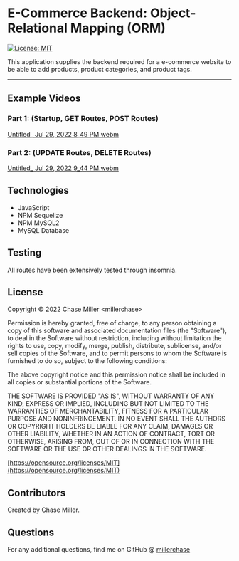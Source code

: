 # E-Commerce Backend: Object-Relational Mapping (ORM)

[![License: MIT](https://img.shields.io/badge/License-MIT-yellow.svg)](https://opensource.org/licenses/MIT)

This application supplies the backend required for a e-commerce website to be able to add products, product categories, and product tags.

---

## Example Videos

### Part 1: (Startup, GET Routes, POST Routes)

[Untitled_ Jul 29, 2022 8_49 PM.webm](https://user-images.githubusercontent.com/99565080/181867506-31b66184-ebf5-46ec-b8ed-ed40d24737ab.webm)


### Part 2: (UPDATE Routes, DELETE Routes)

[Untitled_ Jul 29, 2022 9_44 PM.webm](https://user-images.githubusercontent.com/99565080/181867523-2724f8d2-69d2-4986-ab35-f90f08c00423.webm)


## Technologies

- JavaScript
- NPM Sequelize
- NPM MySQL2
- MySQL Database

## Testing

All routes have been extensively tested through insomnia.

## License

Copyright &copy; 2022 Chase Miller &lt;millerchase>

Permission is hereby granted, free of charge, to any person obtaining a copy of this software and associated documentation files (the "Software"), to deal in the Software without restriction, including without limitation the rights to use, copy, modify, merge, publish, distribute, sublicense, and/or sell copies of the Software, and to permit persons to whom the Software is furnished to do so, subject to the following conditions:

The above copyright notice and this permission notice shall be included in all copies or substantial portions of the Software.

THE SOFTWARE IS PROVIDED "AS IS", WITHOUT WARRANTY OF ANY KIND, EXPRESS OR IMPLIED, INCLUDING BUT NOT LIMITED TO THE WARRANTIES OF MERCHANTABILITY, FITNESS FOR A PARTICULAR PURPOSE AND NONINFRINGEMENT. IN NO EVENT SHALL THE AUTHORS OR COPYRIGHT HOLDERS BE LIABLE FOR ANY CLAIM, DAMAGES OR OTHER LIABILITY, WHETHER IN AN ACTION OF CONTRACT, TORT OR OTHERWISE, ARISING FROM, OUT OF OR IN CONNECTION WITH THE SOFTWARE OR THE USE OR OTHER DEALINGS IN THE SOFTWARE.

[https://opensource.org/licenses/MIT](https://opensource.org/licenses/MIT)

## Contributors

Created by Chase Miller.

## Questions

For any additional questions, find me on GitHub @ [millerchase](https://github.com/millerchase)

